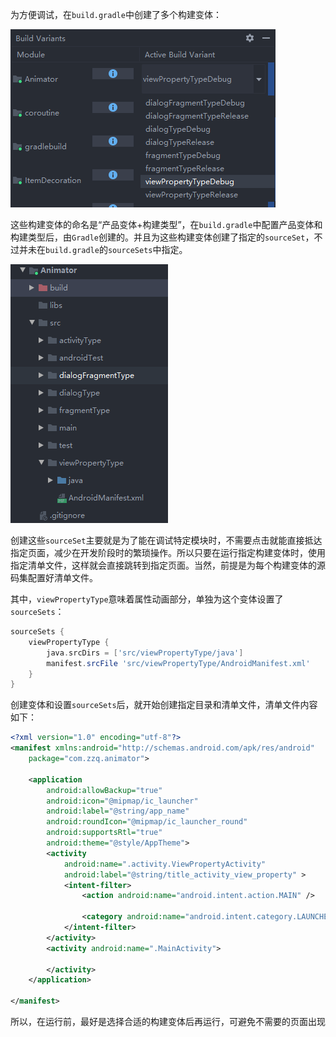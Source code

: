 为方便调试，在`build.gradle`中创建了多个构建变体：

![构建变体清单图](../images/animator_1.png)

这些构建变体的命名是“产品变体+构建类型”，在`build.gradle`中配置产品变体和构建类型后，由`Gradle`创建的。并且为这些构建变体创建了指定的`sourceSet`，不过并未在`build.gradle`的`sourceSets`中指定。

![image-20200908162754982](../images/animator_2.png)

创建这些`sourceSet`主要就是为了能在调试特定模块时，不需要点击就能直接抵达指定页面，减少在开发阶段时的繁琐操作。所以只要在运行指定构建变体时，使用指定清单文件，这样就会直接跳转到指定页面。当然，前提是为每个构建变体的源码集配置好清单文件。

其中，`viewPropertyType`意味着属性动画部分，单独为这个变体设置了`sourceSets`：

```groovy
sourceSets {
    viewPropertyType {
        java.srcDirs = ['src/viewPropertyType/java']
        manifest.srcFile 'src/viewPropertyType/AndroidManifest.xml'
    }
}
```

创建变体和设置`sourceSets`后，就开始创建指定目录和清单文件，清单文件内容如下：

```xml
<?xml version="1.0" encoding="utf-8"?>
<manifest xmlns:android="http://schemas.android.com/apk/res/android"
    package="com.zzq.animator">

    <application
        android:allowBackup="true"
        android:icon="@mipmap/ic_launcher"
        android:label="@string/app_name"
        android:roundIcon="@mipmap/ic_launcher_round"
        android:supportsRtl="true"
        android:theme="@style/AppTheme">
        <activity
            android:name=".activity.ViewPropertyActivity"
            android:label="@string/title_activity_view_property" >
            <intent-filter>
                <action android:name="android.intent.action.MAIN" />

                <category android:name="android.intent.category.LAUNCHER" />
            </intent-filter>
        </activity>
        <activity android:name=".MainActivity">

        </activity>
    </application>

</manifest>
```

所以，在运行前，最好是选择合适的构建变体后再运行，可避免不需要的页面出现